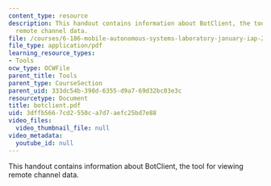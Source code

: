 ```yaml
---
content_type: resource
description: This handout contains information about BotClient, the tool for viewing
  remote channel data.
file: /courses/6-186-mobile-autonomous-systems-laboratory-january-iap-2005/3dffb5667cd2550ca7d7aefc25bd7e88_botclient.pdf
file_type: application/pdf
learning_resource_types:
- Tools
ocw_type: OCWFile
parent_title: Tools
parent_type: CourseSection
parent_uid: 333dc54b-398d-6355-d9a7-69d32bc03e3c
resourcetype: Document
title: botclient.pdf
uid: 3dffb566-7cd2-550c-a7d7-aefc25bd7e88
video_files:
  video_thumbnail_file: null
video_metadata:
  youtube_id: null
---
```

This handout contains information about BotClient, the tool for viewing remote channel data.

